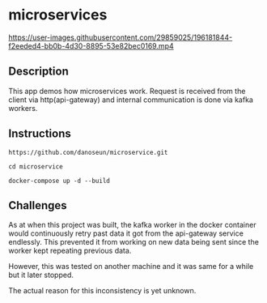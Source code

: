 # microservices
https://user-images.githubusercontent.com/29859025/196181844-f2eeded4-bb0b-4d30-8895-53e82bec0169.mp4

## Description
This app demos how microservices work. Request is received from the client via http(api-gateway) and internal communication is done via kafka workers.

## Instructions

```
https://github.com/danoseun/microservice.git

cd microservice

docker-compose up -d --build
```

## Challenges
As at when this project was built, the kafka worker in the docker container would continuously retry past data it got from the api-gateway service endlessly.  This prevented it from working on new data being sent since the worker kept repeating previous data.

However, this was tested on another machine and it was same for a while but it later stopped.

The actual reason for this inconsistency is yet unknown.
